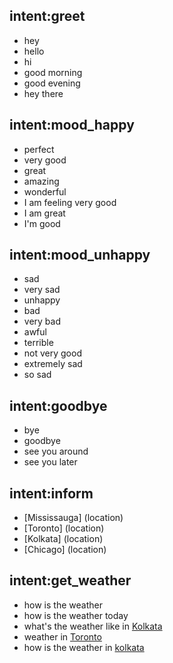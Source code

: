 ## intent:greet
- hey
- hello
- hi
- good morning
- good evening
- hey there

## intent:mood_happy
- perfect
- very good
- great
- amazing
- wonderful
- I am feeling very good
- I am great
- I'm good

## intent:mood_unhappy
- sad
- very sad
- unhappy
- bad
- very bad
- awful
- terrible
- not very good
- extremely sad
- so sad

## intent:goodbye
- bye
- goodbye
- see you around
- see you later

## intent:inform
- [Mississauga] (location)
- [Toronto] (location)
- [Kolkata] (location)
- [Chicago] (location)

## intent:get_weather
- how is the weather
- how is the weather today
- what's the weather like in [Kolkata](location)
- weather in [Toronto](location)
- how is the weather in [kolkata](location)
